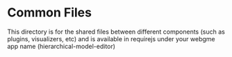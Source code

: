 # Common Files
This directory is for the shared files between different components (such as plugins, visualizers, etc) and is available in requirejs under your webgme app name (hierarchical-model-editor)
